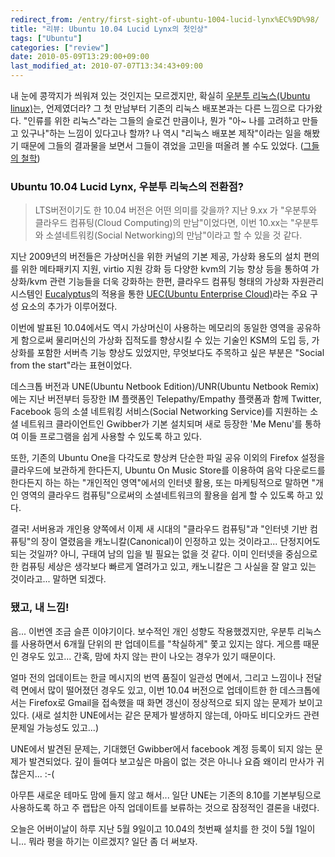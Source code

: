 ```yaml
---
redirect_from: /entry/first-sight-of-ubuntu-1004-lucid-lynx%EC%9D%98/
title: "리뷰: Ubuntu 10.04 Lucid Lynx의 첫인상"
tags: ["Ubuntu"]
categories: ["review"]
date: 2010-05-09T13:29:00+09:00
last_modified_at: 2010-07-07T13:34:43+09:00
---
```


내 눈에 콩깍지가 씌워져 있는 것인지는 모르겠지만, 확실히
[우분투 리눅스(Ubuntu linux)](http://www.ubuntu.com/ "Ubuntu Home")는,
언제였더라? 그 첫 만남부터 기존의 리눅스 배포본과는 다른 느낌으로 다가왔다.
"인류를 위한 리눅스"라는 그들의 슬로건 만큼이나, 뭔가 "아~ 나를 고려하고
만들고 있구나"하는 느낌이 있다고나 할까? 나 역시 "리눅스 배포본 제작"이라는
일을 해봤기 때문에 그들의 결과물을 보면서 그들이 겪었을 고민을 떠올려 볼
수도 있었다.
([그들의 철학](http://www.ubuntu.com/community/ubuntustory/philosophy "Philosiphy | Ubuntu"))

### Ubuntu 10.04 Lucid Lynx, 우분투 리눅스의 전환점?

> LTS버전이기도 한 10.04 버전은 어떤 의미를 갖을까? 지난 9.xx 가 "우분투와
> 클라우드 컴퓨팅(Cloud Computing)의 만남"이었다면, 이번 10.xx는 "우분투와
> 소셜네트워킹(Social Networking)의 만남"이라고 할 수 있을 것 같다.

지난 2009년의 버전들은 가상머신을 위한 커널의 기본 제공, 가상화 용도의
설치 편의를 위한 메타패키지 지원, virtio 지원 강화 등 다양한 kvm의 기능
향상 등을 통하여 가상화/kvm 관련 기능들을 더욱 강화하는 한편, 클라우드
컴퓨팅 형태의 가상화 자원관리 시스템인
[Eucalyptus](http://www.eucalyptus.com/ "Eucalyptus Home")의 적용을 통한
[UEC(Ubuntu Enterprise Cloud)](http://www.ubuntu.com/cloud/private)라는
주요 구성 요소의 추가가 이루어졌다.

이번에 발표된 10.04에서도 역시 가상머신이 사용하는 메모리의 동일한 영역을
공유하게 함으로써 물리머신의 가상화 집적도를 향상시킬 수 있는 기술인 KSM의
도입 등, 가상화를 포함한 서버측 기능 향상도 있었지만, 무엇보다도 주목하고
싶은 부분은 "Social from the start"라는 표현이었다.

데스크톱 버전과 UNE(Ubuntu Netbook Edition)/UNR(Ubuntu Netbook Remix)에는
지난 버전부터 등장한 IM 플랫폼인 Telepathy/Empathy 플랫폼과 함께 Twitter,
Facebook 등의 소셜 네트워킹 서비스(Social Networking Service)를 지원하는
소셜 네트워크 클라이언트인 Gwibber가 기본 설치되며 새로 등장한 'Me Menu'를
통하여 이들 프로그램을 쉽게 사용할 수 있도록 하고 있다.

또한, 기존의 Ubuntu One을 다각도로 향상켜 단순한 파일 공유 이외의 Firefox
설정을 클라우드에 보관하게 한다든지, Ubuntu On Music Store를 이용하여
음악 다운로드를 한다든지 하는 하는 "개인적인 영역"에서의 인터넷 활용,
또는 마케팅적으로 말하면 "개인 영역의 클라우드 컴퓨팅"으로써의
소셜네트워크의 활용을 쉽게 할 수 있도록 하고 있다.

결국! 서버용과 개인용 양쪽에서 이제 새 시대의 "클라우드 컴퓨팅"과 "인터넷
기반 컴퓨팅"의 장이 열렸음을 캐노니칼(Canonical)이 인정하고 있는 것이라고...
단정지어도 되는 것일까? 아니, 구태여 남의 입을 빌 필요는 없을 것 같다.
이미 인터넷을 중심으로 한 컴퓨팅 세상은 생각보다 빠르게 열려가고 있고,
캐노니칼은 그 사실을 잘 알고 있는 것이라고... 말하면 되겠다.


### 됐고, 내 느낌!

음... 이번엔 조금 슬픈 이야기이다. 보수적인 개인 성향도 작용했겠지만,
우분투 리눅스를 사용하면서 6개월 단위의 판 업데이트를 "착실하게" 쫓고
있지는 않다. 게으름 때문인 경우도 있고... 간혹, 맘에 차지 않는 판이
나오는 경우가 있기 때문이다.

얼마 전의 업데이트는 한글 메시지의 번역 품질이 일관성 면에서, 그리고
느낌이나 전달력 면에서 많이 떨어졌던 경우도 있고, 이번 10.04 버전으로
업데이트한 한 데스크톱에서는 Firefox로 Gmail을 접속했을 때 화면 갱신이
정상적으로 되지 않는 문제가 보이고 있다. (새로 설치한 UNE에서는 같은
문제가 발생하지 않는데, 아마도 비디오카드 관련 문제일 가능성도 있고...)

UNE에서 발견된 문제는, 기대했던 Gwibber에서 facebook 계정 등록이 되지
않는 문제가 발견되었다. 깊이 들여다 보고싶은 마음이 없는 것은 아니나
요즘 왜이리 만사가 귀찮은지... :-(

아무튼 새로운 테마도 맘에 들지 않고 해서... 일단 UNE는 기존의 8.10를
기본부팅으로 사용하도록 하고 주 랩탑은 아직 업데이트를 보류하는 것으로
잠정적인 결론을 내렸다.


오늘은 어버이날이 하루 지난 5월 9일이고 10.04의 첫번째 설치를 한 것이
5월 1일이니... 뭐라 평을 하기는 이르겠지? 일단 좀 더 써보자.

